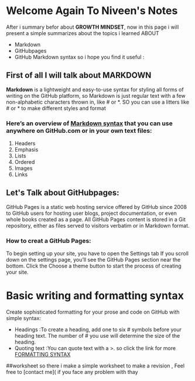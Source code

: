  # Welcome Again To Niveen's Notes 
 After i summary befor about **GROWTH MINDSET**, now in this page i will present a simple summarizes about the topics i learned ABOUT 
 * Markdown 
 * GitHubpages 
 * GitHub Markdown syntax 
 so i hope you find it useful : 
 ## First of all I will talk about **MARKDOWN** 
 **Markdown** is a lightweight and easy-to-use syntax for styling all forms of writing on the GitHub platform, so Markdown is just regular text with a few non-alphabetic characters thrown in, like # or *.
 SO you can use a litters like # or * to make different styles and format 
 ### Here’s an overview of [Markdown syntax](https://guides.github.com/features/mastering-markdown/) that you can use anywhere on GitHub.com or in your own text files: 
 1. Headers 
 2. Emphasis
 3. Lists 
 4. Ordered  
 5. Images 
 6. Links 

## Let's Talk about **GitHubpages**:
GitHub Pages is a static web hosting service offered by GitHub since 2008 to GitHub users for hosting user blogs, project documentation, or even whole books created as a page. All GitHub Pages content is stored in a Git repository, either as files served to visitors verbatim or in Markdown format.
### How to creat a GitHub Pages:
To begin setting up your site, you have to open the Settings tab If you scroll down on the settings page, you’ll see the GitHub Pages section near the bottom. Click the Choose a theme button to start the process of creating your site.
# Basic writing and formatting syntax
Create sophisticated formatting for your prose and code on GitHub with simple syntax:
* Headings :To create a heading, add one to six # symbols before your heading text. The number of # you use will determine the size of the heading.
* Quoting text :You can quote text with a >.
so click the link for more [FORMATTING SYNTAX](https://docs.github.com/en/github/writing-on-github/basic-writing-and-formatting-syntax#further-reading)

##worksheet
so there i make a simple worksheet to make a revision , Feel free to [contact me]( if you face any problem with thay 
